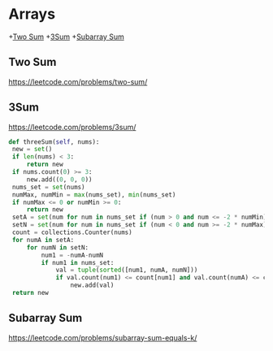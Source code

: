 # Arrays

+[Two Sum](#two-sum)
+[3Sum](#3sum)
+[Subarray Sum](#subarray-sum)

## Two Sum

https://leetcode.com/problems/two-sum/


## 3Sum

https://leetcode.com/problems/3sum/


```python
def threeSum(self, nums):
 new = set()
 if len(nums) < 3:
     return new
 if nums.count(0) >= 3:
     new.add((0, 0, 0))
 nums_set = set(nums)
 numMax, numMin = max(nums_set), min(nums_set)
 if numMax <= 0 or numMin >= 0:
     return new
 setA = set(num for num in nums_set if (num > 0 and num <= -2 * numMin))
 setN = set(num for num in nums_set if (num < 0 and num >= -2 * numMax))
 count = collections.Counter(nums)
 for numA in setA:
     for numN in setN:
         num1 = -numA-numN
         if num1 in nums_set:
             val = tuple(sorted([num1, numA, numN]))
             if val.count(num1) <= count[num1] and val.count(numA) <= count[numA] and val.count(numN) <= count[numN]:
                 new.add(val)
 return new

```

## Subarray Sum

https://leetcode.com/problems/subarray-sum-equals-k/
